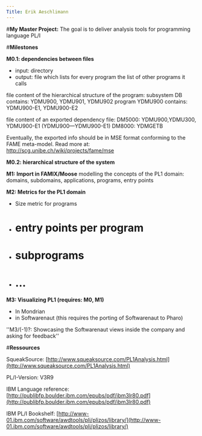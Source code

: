 ```yaml
---
Title: Erik Aeschlimann
---
```


#**My Master Project:**
The goal is to deliver analysis tools for programming language PL/I

#**Milestones**

**M0.1: dependencies between files**


- input: directory
- output: file which lists for every program the list of other programs it calls

file content of the hierarchical structure of the program:
subsystem DB contains: YDMU900, YDMU901, YDMU902
program YDMU900 contains: YDMU900-E1, YDMU900-E2

file content of an exported dependency file:
DM5000: YDMU900,YDMU300, YDMU900-E1 (YDMU900&mdash;YDMU900-E1)
DM8000: YDMGETB

Eventually, the exported info should be in MSE format conforming to the 
FAME meta-model. Read more at: http://scg.unibe.ch/wiki/projects/fame/mse

**M0.2: hierarchical structure of the system**

**M1: Import in FAMIX/Moose**
modelling the concepts of the PL1 domain: domains, subdomains, applications,
programs, entry points

**M2: Metrics for the PL1 domain**

-  Size metric for programs
-  # entry points per program
-  # subprograms
-  # ...

**M3: Visualizing PL1 (requires: M0, M1)**


-  In Mondrian 
-  in Softwarenaut (this requires the porting of Softwarenaut to Pharo) 

\''M3/(-1)?: Showcasing the Softwarenaut views inside the company
and asking for feedback\''


#**Ressources**

SqueakSource:
[http://www.squeaksource.com/PL1Analysis.html](http://www.squeaksource.com/PL1Analysis.html)


PL/I-Version:	V3R9

IBM Language reference:	
[http://publibfp.boulder.ibm.com/epubs/pdf/ibm3lr80.pdf](http://publibfp.boulder.ibm.com/epubs/pdf/ibm3lr80.pdf)

IBM PL/I Bookshelf:
[http://www-01.ibm.com/software/awdtools/pli/plizos/library/](http://www-01.ibm.com/software/awdtools/pli/plizos/library/)
